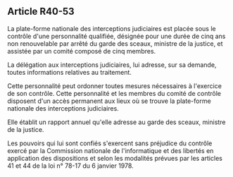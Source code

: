 Article R40-53
----
La plate-forme nationale des interceptions judiciaires est placée sous le
contrôle d'une personnalité qualifiée, désignée pour une durée de cinq ans non
renouvelable par arrêté du garde des sceaux, ministre de la justice, et assistée
par un comité composé de cinq membres.

La délégation aux interceptions judiciaires, lui adresse, sur sa demande, toutes
informations relatives au traitement.

Cette personnalité peut ordonner toutes mesures nécessaires à l'exercice de son
contrôle. Cette personnalité et les membres du comité de contrôle disposent d'un
accès permanent aux lieux où se trouve la plate-forme nationale des
interceptions judiciaires.

Elle établit un rapport annuel qu'elle adresse au garde des sceaux, ministre de
la justice.

Les pouvoirs qui lui sont confiés s'exercent sans préjudice du contrôle exercé
par la Commission nationale de l'informatique et des libertés en application des
dispositions et selon les modalités prévues par les articles 41 et 44 de la loi
n° 78-17 du 6 janvier 1978.
